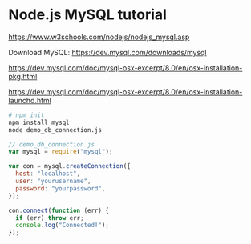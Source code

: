 # Node.js MySQL tutorial

<https://www.w3schools.com/nodejs/nodejs_mysql.asp>

Download MySQL: <https://dev.mysql.com/downloads/mysql>

<https://dev.mysql.com/doc/mysql-osx-excerpt/8.0/en/osx-installation-pkg.html>

<https://dev.mysql.com/doc/mysql-osx-excerpt/8.0/en/osx-installation-launchd.html>

```bash
# npm init
npm install mysql
node demo_db_connection.js
```

```js
// demo_db_connection.js
var mysql = require("mysql");

var con = mysql.createConnection({
  host: "localhost",
  user: "yourusername",
  password: "yourpassword",
});

con.connect(function (err) {
  if (err) throw err;
  console.log("Connected!");
});
```

